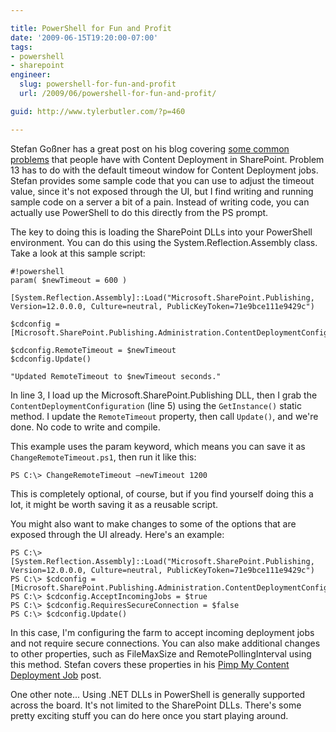 ```yaml
---

title: PowerShell for Fun and Profit
date: '2009-06-15T19:20:00-07:00'
tags:
- powershell
- sharepoint
engineer:
  slug: powershell-for-fun-and-profit
  url: /2009/06/powershell-for-fun-and-profit/

guid: http://www.tylerbutler.com/?p=460

---
```


Stefan Goßner has a great post on his blog covering [some common problems][1]
that people have with Content Deployment in SharePoint. Problem 13 has to do
with the default timeout window for Content Deployment jobs. Stefan provides
some sample code that you can use to adjust the timeout value, since it's not
exposed through the UI, but I find writing and running sample code on a server
a bit of a pain. Instead of writing code, you can actually use PowerShell to
do this directly from the PS prompt.

The key to doing this is loading the SharePoint DLLs into your PowerShell
environment. You can do this using the System.Reflection.Assembly class. Take
a look at this sample script:

    #!powershell
    param( $newTimeout = 600 )
    
    [System.Reflection.Assembly]::Load("Microsoft.SharePoint.Publishing, Version=12.0.0.0, Culture=neutral, PublicKeyToken=71e9bce111e9429c")
    
    $cdconfig = [Microsoft.SharePoint.Publishing.Administration.ContentDeploymentConfiguration]::GetInstance()
    
    $cdconfig.RemoteTimeout = $newTimeout
    $cdconfig.Update()
    
    "Updated RemoteTimeout to $newTimeout seconds."

In line 3, I load up the Microsoft.SharePoint.Publishing DLL, then I grab the
`ContentDeploymentConfiguration` (line 5) using the `GetInstance()` static method.
I update the `RemoteTimeout` property, then call `Update()`, and we're done. No
code to write and compile.

This example uses the param keyword, which means you can save it as
`ChangeRemoteTimeout.ps1`, then run it like this:

    PS C:\> ChangeRemoteTimeout –newTimeout 1200

This is completely optional, of course, but if you find yourself doing this a
lot, it might be worth saving it as a reusable script.

You might also want to make changes to some of the options that are exposed
through the UI already. Here's an example:

    
    PS C:\> [System.Reflection.Assembly]::Load("Microsoft.SharePoint.Publishing, Version=12.0.0.0, Culture=neutral, PublicKeyToken=71e9bce111e9429c")
    PS C:\> $cdconfig = [Microsoft.SharePoint.Publishing.Administration.ContentDeploymentConfiguration]::GetInstance()
    PS C:\> $cdconfig.AcceptIncomingJobs = $true
    PS C:\> $cdconfig.RequiresSecureConnection = $false
    PS C:\> $cdconfig.Update()

In this case, I'm configuring the farm to accept incoming deployment jobs and
not require secure connections. You can also make additional changes to other
properties, such as FileMaxSize and RemotePollingInterval using this method.
Stefan covers these properties in his [Pimp My Content Deployment Job][2]
post.

One other note... Using .NET DLLs in PowerShell is generally supported across
the board. It's not limited to the SharePoint DLLs. There's some pretty
exciting stuff you can do here once you start playing around.

   [1]: http://blogs.technet.com/stefan_gossner/pages/content-deployment-best-practices.aspx
   [2]: http://blogs.technet.com/stefan_gossner/archive/2008/05/28/pimp-my-content-deployment-job.aspx

